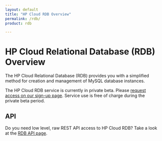 ```yaml
---
layout: default
title: "HP Cloud RDB Overview"
permalink: /rdb/
product: rdb

---
```

# HP Cloud Relational Database (RDB) Overview

The HP Cloud Relational Database (RDB) provides you with a simplified method for creation and management of MySQL database instances.  

The HP Cloud RDB service is currently in private beta.  Please [request access on our sign-up page](https://account.hpcloud.com/cases/betarequest/dbaas).  Service use is free of charge during the private beta period.

## API
Do you need low level, raw REST API access to HP Cloud RDB?  Take a look at the [RDB API page](/api/v13/dbaas/).
